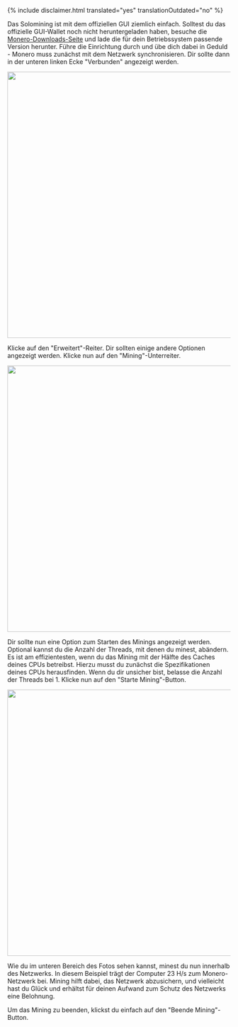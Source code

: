 {% include disclaimer.html translated="yes" translationOutdated="no" %}

Das Solomining ist mit dem offiziellen GUI ziemlich einfach. Solltest du das offizielle GUI-Wallet noch nicht heruntergeladen haben, besuche die <a href="{{site.baseurl}}/downloads/">Monero-Downloads-Seite</a> und lade die für dein Betriebssystem passende Version herunter. Führe die Einrichtung durch und übe dich dabei in Geduld - Monero muss zunächst mit dem Netzwerk synchronisieren. Dir sollte dann in der unteren linken Ecke "Verbunden" angezeigt werden.

<img src="/img/resources/user-guides/en/solo_mine_GUI/01.PNG" style="width: 600px;"/>

Klicke auf den "Erweitert"-Reiter. Dir sollten einige andere Optionen
angezeigt werden. Klicke nun auf den "Mining"-Unterreiter.

<img src="/img/resources/user-guides/en/solo_mine_GUI/02.PNG" style="width: 600px;"/>

Dir sollte nun eine Option zum Starten des Minings angezeigt
werden. Optional kannst du die Anzahl der Threads, mit denen du minest,
abändern. Es ist am effizientesten, wenn du das Mining mit der Hälfte des
Caches deines CPUs betreibst. Hierzu musst du zunächst die Spezifikationen
deines CPUs herausfinden. Wenn du dir unsicher bist, belasse die Anzahl der
Threads bei 1. Klicke nun auf den "Starte Mining"-Button.

<img src="/img/resources/user-guides/en/solo_mine_GUI/03.PNG" style="width: 600px;"/>

Wie du im unteren Bereich des Fotos sehen kannst, minest du nun innerhalb
des Netzwerks. In diesem Beispiel trägt der Computer 23 H/s zum
Monero-Netzwerk bei. Mining hilft dabei, das Netzwerk abzusichern, und
vielleicht hast du Glück und erhältst für deinen Aufwand zum Schutz des
Netzwerks eine Belohnung.

Um das Mining zu beenden, klickst du einfach auf den "Beende Mining"-Button.
